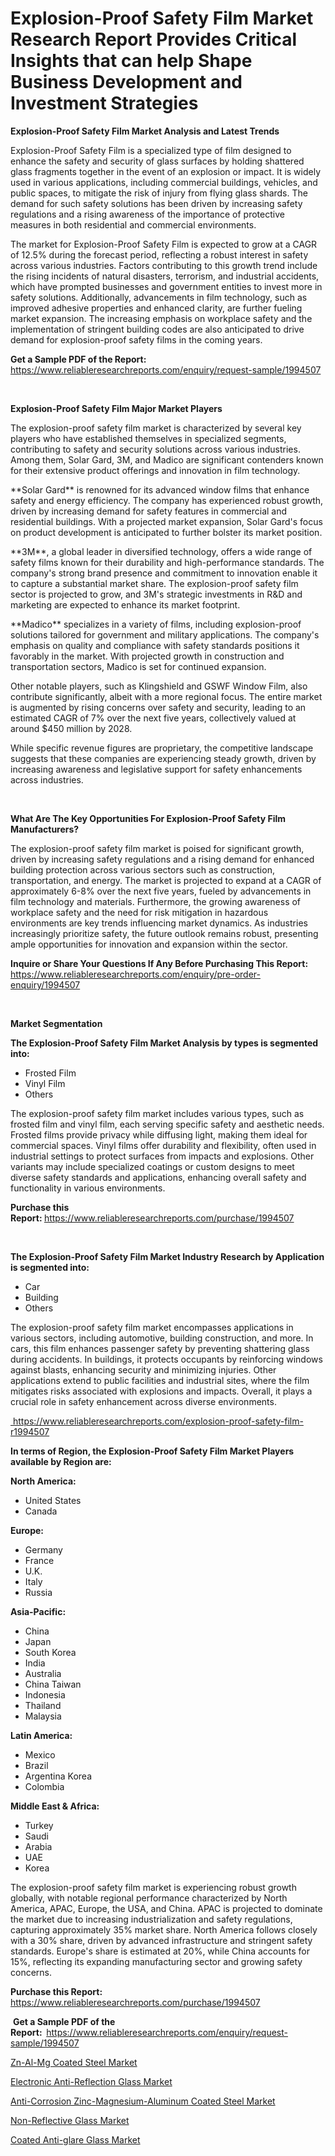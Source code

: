 <p><h1>Explosion-Proof Safety Film Market Research Report Provides Critical Insights that can help Shape Business Development and Investment Strategies</h1></p><p><strong>Explosion-Proof Safety Film Market Analysis and Latest Trends</strong></p>
<p><p>Explosion-Proof Safety Film is a specialized type of film designed to enhance the safety and security of glass surfaces by holding shattered glass fragments together in the event of an explosion or impact. It is widely used in various applications, including commercial buildings, vehicles, and public spaces, to mitigate the risk of injury from flying glass shards. The demand for such safety solutions has been driven by increasing safety regulations and a rising awareness of the importance of protective measures in both residential and commercial environments.</p><p>The market for Explosion-Proof Safety Film is expected to grow at a CAGR of 12.5% during the forecast period, reflecting a robust interest in safety across various industries. Factors contributing to this growth trend include the rising incidents of natural disasters, terrorism, and industrial accidents, which have prompted businesses and government entities to invest more in safety solutions. Additionally, advancements in film technology, such as improved adhesive properties and enhanced clarity, are further fueling market expansion. The increasing emphasis on workplace safety and the implementation of stringent building codes are also anticipated to drive demand for explosion-proof safety films in the coming years.</p></p>
<p><strong>Get a Sample PDF of the Report:&nbsp;</strong> <a href="https://www.reliableresearchreports.com/enquiry/request-sample/1994507?utm_campaign=37&utm_medium=2&utm_source=Github&utm_content=ia&utm_term=03042025&utm_id=explosion-proof-safety-film">https://www.reliableresearchreports.com/enquiry/request-sample/1994507</a></p>
<p>&nbsp;</p>
<p><strong>Explosion-Proof Safety Film Major Market Players</strong></p>
<p><p>The explosion-proof safety film market is characterized by several key players who have established themselves in specialized segments, contributing to safety and security solutions across various industries. Among them, Solar Gard, 3M, and Madico are significant contenders known for their extensive product offerings and innovation in film technology.</p><p>**Solar Gard** is renowned for its advanced window films that enhance safety and energy efficiency. The company has experienced robust growth, driven by increasing demand for safety features in commercial and residential buildings. With a projected market expansion, Solar Gard's focus on product development is anticipated to further bolster its market position.</p><p>**3M**, a global leader in diversified technology, offers a wide range of safety films known for their durability and high-performance standards. The company's strong brand presence and commitment to innovation enable it to capture a substantial market share. The explosion-proof safety film sector is projected to grow, and 3M's strategic investments in R&D and marketing are expected to enhance its market footprint.</p><p>**Madico** specializes in a variety of films, including explosion-proof solutions tailored for government and military applications. The company's emphasis on quality and compliance with safety standards positions it favorably in the market. With projected growth in construction and transportation sectors, Madico is set for continued expansion.</p><p>Other notable players, such as Klingshield and GSWF Window Film, also contribute significantly, albeit with a more regional focus. The entire market is augmented by rising concerns over safety and security, leading to an estimated CAGR of 7% over the next five years, collectively valued at around $450 million by 2028.</p><p>While specific revenue figures are proprietary, the competitive landscape suggests that these companies are experiencing steady growth, driven by increasing awareness and legislative support for safety enhancements across industries.</p></p>
<p>&nbsp;</p>
<p><strong>What Are The Key Opportunities For Explosion-Proof Safety Film Manufacturers?</strong></p>
<p><p>The explosion-proof safety film market is poised for significant growth, driven by increasing safety regulations and a rising demand for enhanced building protection across various sectors such as construction, transportation, and energy. The market is projected to expand at a CAGR of approximately 6-8% over the next five years, fueled by advancements in film technology and materials. Furthermore, the growing awareness of workplace safety and the need for risk mitigation in hazardous environments are key trends influencing market dynamics. As industries increasingly prioritize safety, the future outlook remains robust, presenting ample opportunities for innovation and expansion within the sector.</p></p>
<p><strong>Inquire or Share Your Questions If Any Before Purchasing This Report:</strong> <a href="https://www.reliableresearchreports.com/enquiry/pre-order-enquiry/1994507?utm_campaign=37&utm_medium=2&utm_source=Github&utm_content=ia&utm_term=03042025&utm_id=explosion-proof-safety-film">https://www.reliableresearchreports.com/enquiry/pre-order-enquiry/1994507</a></p>
<p>&nbsp;</p>
<p><strong>Market Segmentation</strong></p>
<p><strong>The Explosion-Proof Safety Film Market Analysis by types is segmented into:</strong></p>
<p><ul><li>Frosted Film</li><li>Vinyl Film</li><li>Others</li></ul></p>
<p><p>The explosion-proof safety film market includes various types, such as frosted film and vinyl film, each serving specific safety and aesthetic needs. Frosted films provide privacy while diffusing light, making them ideal for commercial spaces. Vinyl films offer durability and flexibility, often used in industrial settings to protect surfaces from impacts and explosions. Other variants may include specialized coatings or custom designs to meet diverse safety standards and applications, enhancing overall safety and functionality in various environments.</p></p>
<p><strong>Purchase this Report:&nbsp;</strong><a href="https://www.reliableresearchreports.com/purchase/1994507?utm_campaign=37&utm_medium=2&utm_source=Github&utm_content=ia&utm_term=03042025&utm_id=explosion-proof-safety-film">https://www.reliableresearchreports.com/purchase/1994507</a></p>
<p>&nbsp;</p>
<p><strong>The Explosion-Proof Safety Film Market Industry Research by Application is segmented into:</strong></p>
<p><ul><li>Car</li><li>Building</li><li>Others</li></ul></p>
<p><p>The explosion-proof safety film market encompasses applications in various sectors, including automotive, building construction, and more. In cars, this film enhances passenger safety by preventing shattering glass during accidents. In buildings, it protects occupants by reinforcing windows against blasts, enhancing security and minimizing injuries. Other applications extend to public facilities and industrial sites, where the film mitigates risks associated with explosions and impacts. Overall, it plays a crucial role in safety enhancement across diverse environments.</p></p>
<p><a href="https://www.reliableresearchreports.com/explosion-proof-safety-film-r1994507?utm_campaign=37&utm_medium=2&utm_source=Github&utm_content=ia&utm_term=03042025&utm_id=explosion-proof-safety-film">&nbsp;https://www.reliableresearchreports.com/explosion-proof-safety-film-r1994507</a></p>
<p><strong>In terms of Region, the Explosion-Proof Safety Film Market Players available by Region are:</strong></p>
<p>
    <p> <strong> North America: </strong>
        <ul>
            <li>United States</li>
            <li>Canada</li>
        </ul>
        </p> 
    <p> <strong> Europe: </strong>
        <ul>
            <li>Germany</li>
            <li>France</li>
            <li>U.K.</li>
            <li>Italy</li>
            <li>Russia</li>
        </ul>
        </p> 
    <p> <strong> Asia-Pacific: </strong>
        <ul>
            <li>China</li>
            <li>Japan</li>
            <li>South Korea</li>
            <li>India</li>
            <li>Australia</li>
            <li>China Taiwan</li>
            <li>Indonesia</li>
            <li>Thailand</li>
            <li>Malaysia</li>
        </ul>
        </p> 
    <p> <strong> Latin America: </strong>
        <ul>
            <li>Mexico</li>
            <li>Brazil</li>
            <li>Argentina Korea</li>
            <li>Colombia</li>
        </ul>
        </p> 
    <p> <strong> Middle East & Africa: </strong>
        <ul>
            <li>Turkey</li>
            <li>Saudi</li>
            <li>Arabia</li>
            <li>UAE</li>
            <li>Korea</li>
        </ul>
    </p>
    </p>
<p><p>The explosion-proof safety film market is experiencing robust growth globally, with notable regional performance characterized by North America, APAC, Europe, the USA, and China. APAC is projected to dominate the market due to increasing industrialization and safety regulations, capturing approximately 35% market share. North America follows closely with a 30% share, driven by advanced infrastructure and stringent safety standards. Europe's share is estimated at 20%, while China accounts for 15%, reflecting its expanding manufacturing sector and growing safety concerns.</p></p>
<p><strong>Purchase this Report: </strong><a href="https://www.reliableresearchreports.com/purchase/1994507?utm_campaign=37&utm_medium=2&utm_source=Github&utm_content=ia&utm_term=03042025&utm_id=explosion-proof-safety-film">https://www.reliableresearchreports.com/purchase/1994507</a></p>
<p>&nbsp;<strong>Get a Sample PDF of the Report:&nbsp;&nbsp;</strong><a href="https://www.reliableresearchreports.com/enquiry/request-sample/1994507?utm_campaign=37&utm_medium=2&utm_source=Github&utm_content=ia&utm_term=03042025&utm_id=explosion-proof-safety-film">https://www.reliableresearchreports.com/enquiry/request-sample/1994507</a></p>
<p><strong></strong></p>
<p><p><a href="https://github.com/tineamonaya/Market-Research-Report-List-1/blob/main/zn-al-mg-coated-steel-market.md?utm_campaign=37&utm_medium=2&utm_source=Github&utm_content=ia&utm_term=03042025&utm_id=explosion-proof-safety-film">Zn-Al-Mg Coated Steel Market</a></p><p><a href="https://github.com/rembaentin6f/Market-Research-Report-List-1/blob/main/electronic-anti-reflection-glass-market.md?utm_campaign=37&utm_medium=2&utm_source=Github&utm_content=ia&utm_term=03042025&utm_id=explosion-proof-safety-film">Electronic Anti-Reflection Glass Market</a></p><p><a href="https://github.com/koopalujale2/Market-Research-Report-List-1/blob/main/anti-corrosion-zinc-magnesium-aluminum-coated-steel-market.md?utm_campaign=37&utm_medium=2&utm_source=Github&utm_content=ia&utm_term=03042025&utm_id=explosion-proof-safety-film">Anti-Corrosion Zinc-Magnesium-Aluminum Coated Steel Market</a></p><p><a href="https://github.com/dukawashviro/Market-Research-Report-List-1/blob/main/non-reflective-glass-market.md?utm_campaign=37&utm_medium=2&utm_source=Github&utm_content=ia&utm_term=03042025&utm_id=explosion-proof-safety-film">Non-Reflective Glass Market</a></p><p><a href="https://github.com/molayrabeta/Market-Research-Report-List-1/blob/main/coated-anti-glare-glass-market.md?utm_campaign=37&utm_medium=2&utm_source=Github&utm_content=ia&utm_term=03042025&utm_id=explosion-proof-safety-film">Coated Anti-glare Glass Market</a></p></p>